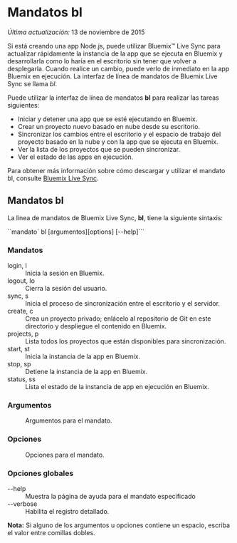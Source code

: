 # Mandatos bl

*Última actualización:* 13 de noviembre de 2015

Si está creando una app Node.js, puede utilizar Bluemix™ Live Sync para actualizar rápidamente la instancia de la app que se ejecuta en Bluemix y desarrollarla como lo haría en el escritorio sin tener que volver a desplegarla. Cuando realice un cambio, puede verlo de inmediato en la app Bluemix en ejecución. La interfaz de línea de mandatos de Bluemix Live Sync se llama *bl*.

Puede utilizar la interfaz de línea de mandatos **bl** para realizar las tareas siguientes:

* Iniciar y detener una app que se esté ejecutando en Bluemix.
* Crear un proyecto nuevo basado en nube desde su escritorio.
* Sincronizar los cambios entre el escritorio y el espacio de trabajo del proyecto basado en la nube y con la app que se ejecuta en Bluemix.
* Ver la lista de los proyectos que se pueden sincronizar.
* Ver el estado de las apps en ejecución.

Para obtener más información sobre cómo descargar y utilizar el mandato bl, consulte [Bluemix Live Sync](https://www.ng.bluemix.net/docs/manageapps/bluemixlive.html#bluemixlive).

## Mandatos bl

La línea de mandatos de Bluemix Live Sync, **bl**, tiene la siguiente sintaxis:

``mandato` bl [argumentos][options] [--help]```

### Mandatos
<dl>
<dt>login, l</dt>
<dd>Inicia la sesión en Bluemix.</dd>
<dt>logout, lo</dt>
<dd>Cierra la sesión del usuario.</dd>
<dt>sync, s</dt>
<dd>Inicia el proceso de sincronización entre el escritorio y el servidor.</dd>
<dt>create, c</dt>
<dd>Crea un proyecto privado; enlácelo al repositorio de Git en este directorio y despliegue el contenido en Bluemix.</dd>
<dt>projects, p</dt>
<dd>Lista todos los proyectos que están disponibles para sincronización.</dd>
<dt>start, st</dt>
<dd>Inicia la instancia de la app en Bluemix.</dd>
<dt>stop, sp</dt>
<dd>Detiene la instancia de la app en Bluemix.</dd>
<dt>status, ss</dt>
<dd>Lista el estado de la instancia de app en ejecución en Bluemix.</dd>
</dl>

### Argumentos
<dl>
<dd>Argumentos para el mandato.</dd>
</dl>

### Opciones
<dl>
<dd>Opciones para el mandato.</dd>
</dl>

### Opciones globales
<dl>
<dt>--help</dt>
<dd>Muestra la página de ayuda para el mandato especificado</dd>
<dt>--verbose</dt>
<dd>Habilita el registro detallado.</dd>
</dl>

**Nota:** Si alguno de los argumentos u opciones contiene un espacio, escriba el valor entre comillas dobles.
